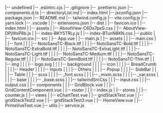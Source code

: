 |-- undefined
    |-- .eslintrc.cjs
    |-- .gitignore
    |-- .prettierrc.json
    |-- components.d.ts
    |-- directoryList.md
    |-- index.html
    |-- jsconfig.json
    |-- package.json
    |-- README.md
    |-- tailwind.config.js
    |-- vite.config.js
    |-- yarn.lock
    |-- .vscode
    |   |-- extensions.json
    |-- dist
    |   |-- favicon.ico
    |   |-- index.html
    |   |-- assets
    |       |-- AboutView-C6Dx7pxG.css
    |       |-- AboutView-DPjWoP8b.js
    |       |-- index-BKY5TRLy.js
    |       |-- index-BTunN8KN.css
    |-- public
    |   |-- favicon.ico
    |-- src
    |   |-- App.vue
    |   |-- main.js
    |   |-- assets
    |   |   |-- main.css
    |   |   |-- font
    |   |   |   |-- NotoSansTC-Black.ttf
    |   |   |   |-- NotoSansTC-Bold.ttf
    |   |   |   |-- NotoSansTC-ExtraBold.ttf
    |   |   |   |-- NotoSansTC-ExtraLight.ttf
    |   |   |   |-- NotoSansTC-Light.ttf
    |   |   |   |-- NotoSansTC-Medium.ttf
    |   |   |   |-- NotoSansTC-Regular.ttf
    |   |   |   |-- NotoSansTC-SemiBold.ttf
    |   |   |   |-- NotoSansTC-Thin.ttf
    |   |   |-- img
    |   |   |   |-- logo.svg
    |   |   |   |-- background
    |   |   |   |-- icon
    |   |   |       |-- BreadCrumb
    |   |   |       |-- Header
    |   |   |       |-- Inputs
    |   |   |       |-- Others
    |   |   |       |-- Popup
    |   |   |       |-- SideBar
    |   |   |       |-- Table
    |   |   |-- scss
    |   |   |   |-- _font.scss
    |   |   |   |-- _mixin.scss
    |   |   |   |-- _var.scss
    |   |   |   |-- base
    |   |   |       |-- _base.scss
    |   |   |-- tailwindSrcCss
    |   |       |-- input.css
    |   |       |-- output.css
    |   |-- components
    |   |   |-- GridBlock.vue
    |   |   |-- GridContentComponent.vue
    |   |-- router
    |   |   |-- index.js
    |   |-- stores
    |   |   |-- counter.js
    |   |-- views
    |       |-- eChartTest.vue
    |       |-- gridStackTest.vue
    |       |-- gridStackTest2.vue
    |       |-- gridStackTest3.vue
    |       |-- HomeView.vue
    |       |-- PrimeVueTest.vue
    |-- utils
        |-- service.js
